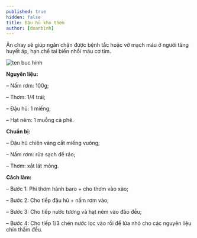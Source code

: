 ```yaml
---
published: true
hidden: false
title: Đậu hủ kho thơm
author: [doanbinh] 
---
```

Ăn chay sẽ giúp ngăn chặn được bệnh tắc hoặc vỡ mạch máu ở người tăng huyết áp, hạn chế tai biến nhồi máu cơ tim.

![ten buc hinh](https://www.maggi.com.vn/sites/default/files/2016-12/timthumb_43.jpg "ten buc hinh")

**Nguyên liệu:**

– Nấm rơm: 100g;

– Thơm: 1/4 trái;

– Đậu hũ: 1 miếng;

– Hạt nêm: 1 muỗng cà phê.

**Chuẩn bị:**

– Đậu hũ chiên vàng cắt miếng vuông;

– Nấm rơm: rửa sạch để ráo;

– Thơm: xắt lát mỏng.

**Cách làm:**

– Bước 1: Phi thơm hành baro + cho thơm vào xào;

– Bước 2: Cho tiếp đậu hũ + nấm rơm vào;

– Bước 3: Cho tiếp nước tương và hạt nêm vào đảo đều;

– Bước 4: Cho tiếp 1/3 chén nước lọc vào rồi để lửa nhỏ cho các nguyên liệu chín thấm đều.

